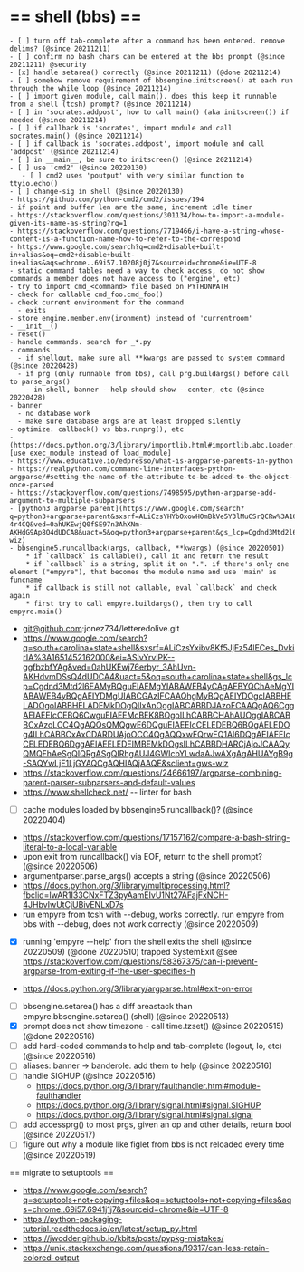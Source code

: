 == shell (bbs) ==
===
    - [ ] turn off tab-complete after a command has been entered. remove delims? (@since 20211211)
    - [ ] confirm no bash chars can be entered at the bbs prompt (@since 20211211) @security
    - [x] handle setarea() correctly (@since 20211211) (@done 20211214)
    - [ ] somehow remove requirement of bbsengine.initscreen() at each run through the while loop (@since 20211214)
    - [ ] import given module, call main(). does this keep it runnable from a shell (tcsh) prompt? (@since 20211214)
    - [ ] in 'socrates.addpost', how to call main() (aka initscreen()) if needed (@since 20211214)
    - [ ] if callback is 'socrates', import module and call socrates.main() (@since 20211214)
    - [ ] if callback is 'socrates.addpost', import module and call 'addpost' (@since 20211214)
    - [ ] in __main__, be sure to initscreen() (@since 20211214)
    - [ ] use 'cmd2' (@since 20220130)
       - [ ] cmd2 uses 'poutput' with very similar function to ttyio.echo()
    - [ ] change-sig in shell (@since 20220130)
    - https://github.com/python-cmd2/cmd2/issues/194
    - if point and buffer len are the same, increment idle timer
    - https://stackoverflow.com/questions/301134/how-to-import-a-module-given-its-name-as-string?rq=1
    - https://stackoverflow.com/questions/7719466/i-have-a-string-whose-content-is-a-function-name-how-to-refer-to-the-correspond
    - https://www.google.com/search?q=cmd2+disable+built-in+alias&oq=cmd2+disable+built-in+alias&aqs=chrome..69i57.10208j0j7&sourceid=chrome&ie=UTF-8
    - static command tables need a way to check access, do not show commands a member does not have access to ("engine", etc)
    - try to import cmd_<command> file based on PYTHONPATH
    - check for callable cmd_foo.cmd_foo()
    - check current environment for the command
      - exits
    - store engine.member.env(ironment) instead of 'currentroom'
    - __init__()
    - reset()
    - handle commands. search for _*.py
    - commands
      - if shellout, make sure all **kwargs are passed to system command (@since 20220428)
      - if prg (only runnable from bbs), call prg.buildargs() before call to parse_args()
        - in shell, banner --help should show --center, etc (@since 20220428)
    - banner
      - no database work
      - make sure database args are at least dropped silently
    - optimize. callback() vs bbs.runprg(), etc
    - (https://docs.python.org/3/library/importlib.html#importlib.abc.Loader.exec_module)[use exec_module instead of load_module]
    - https://www.educative.io/edpresso/what-is-argparse-parents-in-python
    - https://realpython.com/command-line-interfaces-python-argparse/#setting-the-name-of-the-attribute-to-be-added-to-the-object-once-parsed
    - https://stackoverflow.com/questions/7498595/python-argparse-add-argument-to-multiple-subparsers
    - [python3 argparse parent](https://www.google.com/search?q=python3+argparse+parent&sxsrf=ALiCzsYHYbOxowHOmBkVe5Y3lMuCSrQCRw%3A1651257900875&ei=LDJsYtCLNc23ggfR-4r4CQ&ved=0ahUKEwjQ0fSE97n3AhXNm-AKHdG9Ap8Q4dUDCA8&uact=5&oq=python3+argparse+parent&gs_lcp=Cgdnd3Mtd2l6EAMyBAgjECc6BwgAEEcQsAM6BwgjEK4CECc6BggAEBYQHjoFCAAQhgM6BQgAEIAEOgoIABCABBCHAhAUOggIABAWEAoQHjoECAAQDUoECEEYAEoECEYYAFDDDVi9ImDOI2gBcAF4AIABgwGIAaUQkgEENS4xNJgBAKABAcgBCMABAQ&sclient=gws-wiz)
    - bbsengine5.runcallback(args, callback, **kwargs) (@since 20220501)
        * if `callback` is callable(), call it and return the result
        * if `callback` is a string, split it on ".". if there's only one element ("empyre"), that becomes the module name and use 'main' as funcname
        * if callback is still not callable, eval `callback` and check again
        * first try to call empyre.buildargs(), then try to call empyre.main()

- git@github.com:jonez734/letteredolive.git
- https://www.google.com/search?q=south+carolina+state+shell&sxsrf=ALiCzsYxibv8Kf5JjFz54lECes_DvkirIA%3A1651452162000&ei=ASlvYrvlPK--ggfbzbfYAg&ved=0ahUKEwj76erbyr_3AhUvn-AKHdvmDSsQ4dUDCA4&uact=5&oq=south+carolina+state+shell&gs_lcp=Cgdnd3Mtd2l6EAMyBQguEIAEMgYIABAWEB4yCAgAEBYQChAeMgYIABAWEB4yBQgAEIYDMgUIABCGAzIFCAAQhgMyBQgAEIYDOgcIABBHELADOgoIABBHELADEMkDOgQIIxAnOggIABCABBDJAzoFCAAQgAQ6CggAEIAEEIcCEBQ6CwguEIAEEMcBEK8BOgoILhCABBCHAhAUOggIABCABBCxAzoLCC4QgAQQsQMQgwE6DQguEIAEEIcCELEDEBQ6BQgAELEDOg4ILhCABBCxAxCDARDUAjoOCC4QgAQQxwEQrwEQ1AI6DQgAEIAEEIcCELEDEBQ6DggAEIAEELEDEIMBEMkDOgsILhCABBDHARCjAjoJCAAQyQMQFhAeSgQIQRgASgQIRhgAUJ4GWIcbYLwdaAJwAXgAgAHUAYgB9g-SAQYwLjE1LjGYAQCgAQHIAQjAAQE&sclient=gws-wiz
- https://stackoverflow.com/questions/24666197/argparse-combining-parent-parser-subparsers-and-default-values
- https://www.shellcheck.net/ -- linter for bash
- [ ] cache modules loaded by bbsengine5.runcallback()? (@since 20220404)
- https://stackoverflow.com/questions/17157162/compare-a-bash-string-literal-to-a-local-variable
- upon exit from runcallback() via EOF, return to the shell prompt? (@since 20220506)
- argumentparser.parse_args() accepts a string (@since 20220506)
- https://docs.python.org/3/library/multiprocessing.html?fbclid=IwAR1I33CNxFTZ3pyAamEIvU1Nt27AFajFxNCH-4JHbvIwUtCjUBivENLxD7s
- run empyre from tcsh with --debug, works correctly. run empyre from bbs with --debug, does not work correctly (@since 20220509)
- [x] running 'empyre --help' from the shell exits the shell (@since 20220509) (@done 20220510) trapped SystemExit @see https://stackoverflow.com/questions/58367375/can-i-prevent-argparse-from-exiting-if-the-user-specifies-h
- https://docs.python.org/3/library/argparse.html#exit-on-error
- [ ] bbsengine.setarea() has a diff areastack than empyre.bbsengine.setarea() (shell) (@since 20220513)
- [x] prompt does not show timezone - call time.tzset() (@since 20220515) (@done 20220516)
- [ ] add hard-coded commands to help and tab-complete (logout, lo, etc) (@since 20220516)
- [ ] aliases: banner -> banderole. add them to help (@since 20220516)
- [ ] handle SIGHUP (@since 20220516)
    * https://docs.python.org/3/library/faulthandler.html#module-faulthandler
    * https://docs.python.org/3/library/signal.html#signal.SIGHUP
    * https://docs.python.org/3/library/signal.html#signal.signal
- [ ] add accessprg() to most prgs, given an op and other details, return bool (@since 20220517)
- [ ] figure out why a module like figlet from bbs is not reloaded every time (@since 20220519)

== migrate to setuptools ==
- https://www.google.com/search?q=setuptools+not+copying+files&oq=setuptools+not+copying+files&aqs=chrome..69i57.6941j1j7&sourceid=chrome&ie=UTF-8
- https://python-packaging-tutorial.readthedocs.io/en/latest/setup_py.html
- https://jwodder.github.io/kbits/posts/pypkg-mistakes/
- https://unix.stackexchange.com/questions/19317/can-less-retain-colored-output
